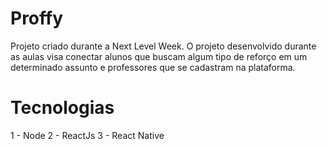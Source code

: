 # Proffy
Projeto criado durante a Next Level Week. O projeto desenvolvido durante as aulas visa conectar alunos que buscam algum tipo de reforço em um determinado assunto e professores que se cadastram na plataforma.  


# Tecnologias
1 - Node
2 - ReactJs
3 - React Native
